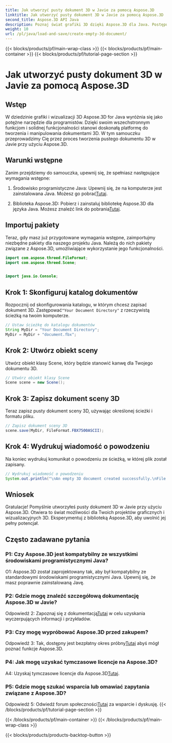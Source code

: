 ```yaml
---
title: Jak utworzyć pusty dokument 3D w Javie za pomocą Aspose.3D
linktitle: Jak utworzyć pusty dokument 3D w Javie za pomocą Aspose.3D
second_title: Aspose.3D API Java
description: Poznaj świat grafiki 3D dzięki Aspose.3D dla Java. Postępuj zgodnie z naszym przewodnikiem krok po kroku, aby bez wysiłku utworzyć pusty dokument 3D.
weight: 10
url: /pl/java/load-and-save/create-empty-3d-document/
---
```


{{< blocks/products/pf/main-wrap-class >}}
{{< blocks/products/pf/main-container >}}
{{< blocks/products/pf/tutorial-page-section >}}

# Jak utworzyć pusty dokument 3D w Javie za pomocą Aspose.3D

## Wstęp

W dziedzinie grafiki i wizualizacji 3D Aspose.3D for Java wyróżnia się jako potężne narzędzie dla programistów. Dzięki swoim wszechstronnym funkcjom i solidnej funkcjonalności stanowi doskonałą platformę do tworzenia i manipulowania dokumentami 3D. W tym samouczku przeprowadzimy Cię przez proces tworzenia pustego dokumentu 3D w Javie przy użyciu Aspose.3D.

## Warunki wstępne

Zanim przejdziemy do samouczka, upewnij się, że spełniasz następujące wymagania wstępne:

1.  Środowisko programistyczne Java: Upewnij się, że na komputerze jest zainstalowana Java. Możesz go pobrać[Tutaj](https://www.java.com/download/).

2.  Biblioteka Aspose.3D: Pobierz i zainstaluj bibliotekę Aspose.3D dla języka Java. Możesz znaleźć link do pobrania[Tutaj](https://releases.aspose.com/3d/java/).

## Importuj pakiety

Teraz, gdy masz już przygotowane wymagania wstępne, zaimportujmy niezbędne pakiety dla naszego projektu Java. Należą do nich pakiety związane z Aspose.3D, umożliwiające wykorzystanie jego funkcjonalności.

```java
import com.aspose.threed.FileFormat;
import com.aspose.threed.Scene;


import java.io.Console;
```

## Krok 1: Skonfiguruj katalog dokumentów

Rozpocznij od skonfigurowania katalogu, w którym chcesz zapisać dokument 3D. Zastępować`"Your Document Directory"` z rzeczywistą ścieżką na twoim komputerze.

```java
// Ustaw ścieżkę do katalogu dokumentów
String MyDir = "Your Document Directory";
MyDir = MyDir + "document.fbx";
```

## Krok 2: Utwórz obiekt sceny

Utwórz obiekt klasy Scene, który będzie stanowić kanwę dla Twojego dokumentu 3D.

```java
// Utwórz obiekt klasy Scene
Scene scene = new Scene();
```

## Krok 3: Zapisz dokument sceny 3D

Teraz zapisz pusty dokument sceny 3D, używając określonej ścieżki i formatu pliku.

```java
// Zapisz dokument sceny 3D
scene.save(MyDir, FileFormat.FBX7500ASCII);
```

## Krok 4: Wydrukuj wiadomość o powodzeniu

Na koniec wydrukuj komunikat o powodzeniu ze ścieżką, w której plik został zapisany.

```java
// Wydrukuj wiadomość o powodzeniu
System.out.println("\nAn empty 3D document created successfully.\nFile saved at " + MyDir);
```

## Wniosek

Gratulacje! Pomyślnie utworzyłeś pusty dokument 3D w Javie przy użyciu Aspose.3D. Otwiera to świat możliwości dla Twoich projektów graficznych i wizualizacyjnych 3D. Eksperymentuj z biblioteką Aspose.3D, aby uwolnić jej pełny potencjał.

## Często zadawane pytania

### P1: Czy Aspose.3D jest kompatybilny ze wszystkimi środowiskami programistycznymi Java?

O1: Aspose.3D został zaprojektowany tak, aby był kompatybilny ze standardowymi środowiskami programistycznymi Java. Upewnij się, że masz poprawnie zainstalowaną Javę.

### P2: Gdzie mogę znaleźć szczegółową dokumentację Aspose.3D w Javie?

 Odpowiedź 2: Zapoznaj się z dokumentacją[Tutaj](https://reference.aspose.com/3d/java/) w celu uzyskania wyczerpujących informacji i przykładów.

### P3: Czy mogę wypróbować Aspose.3D przed zakupem?

 Odpowiedź 3: Tak, dostępny jest bezpłatny okres próbny[Tutaj](https://releases.aspose.com/) abyś mógł poznać funkcje Aspose.3D.

### P4: Jak mogę uzyskać tymczasowe licencje na Aspose.3D?

 A4: Uzyskaj tymczasowe licencje dla Aspose.3D[Tutaj](https://purchase.aspose.com/temporary-license/).

### P5: Gdzie mogę szukać wsparcia lub omawiać zapytania związane z Aspose.3D?

 Odpowiedź 5: Odwiedź forum społeczności[Tutaj](https://forum.aspose.com/c/3d/18) za wsparcie i dyskusję.
{{< /blocks/products/pf/tutorial-page-section >}}

{{< /blocks/products/pf/main-container >}}
{{< /blocks/products/pf/main-wrap-class >}}

{{< blocks/products/products-backtop-button >}}
